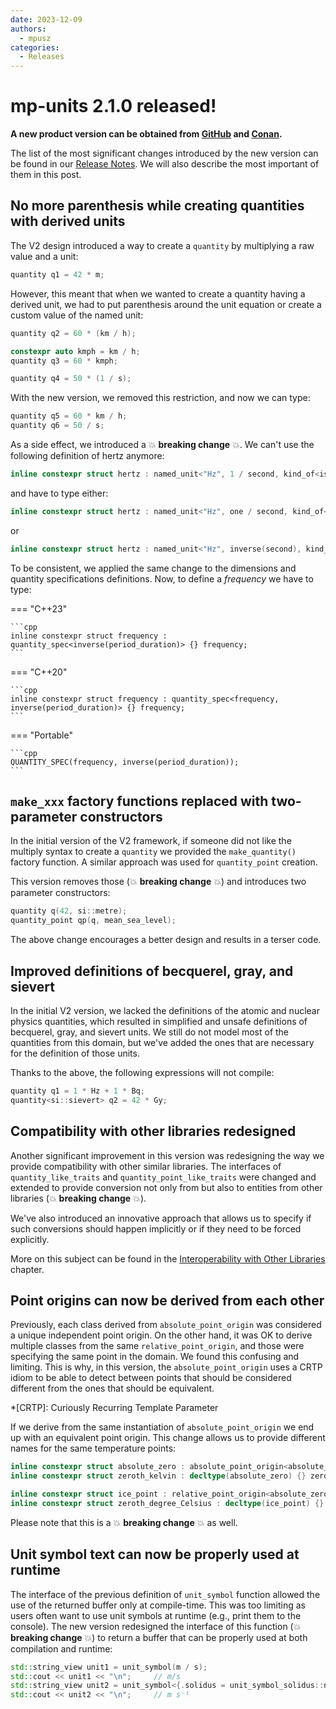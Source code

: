 ```yaml
---
date: 2023-12-09
authors:
  - mpusz
categories:
  - Releases
---
```


# mp-units 2.1.0 released!

**A new product version can be obtained from
[GitHub](https://github.com/mpusz/mp-units/releases/tag/v2.1.0) and
[Conan](https://conan.io/center/recipes/mp-units?version=2.1.0).**

The list of the most significant changes introduced by the new version can be found in our
[Release Notes](../../release_notes.md#2.1.0). We will also describe the most important of them
in this post.

<!-- more -->

## No more parenthesis while creating quantities with derived units

The V2 design introduced a way to create a `quantity` by multiplying a raw value and a unit:

```cpp
quantity q1 = 42 * m;
```

However, this meant that when we wanted to create a quantity having a derived unit, we had to put
parenthesis around the unit equation or create a custom value of the named unit:

```cpp
quantity q2 = 60 * (km / h);

constexpr auto kmph = km / h;
quantity q3 = 60 * kmph;

quantity q4 = 50 * (1 / s);
```

With the new version, we removed this restriction, and now we can type:

```cpp
quantity q5 = 60 * km / h;
quantity q6 = 50 / s;
```

As a side effect, we introduced a :boom: **breaking change** :boom:. We can't use the following definition of
hertz anymore:

```cpp
inline constexpr struct hertz : named_unit<"Hz", 1 / second, kind_of<isq::frequency>> {} hertz;
```

and have to type either:

```cpp
inline constexpr struct hertz : named_unit<"Hz", one / second, kind_of<isq::frequency>> {} hertz;
```

or

```cpp
inline constexpr struct hertz : named_unit<"Hz", inverse(second), kind_of<isq::frequency>> {} hertz;
```

To be consistent, we applied the same change to the dimensions and quantity
specifications definitions. Now, to define a _frequency_ we have to type:

=== "C++23"

    ```cpp
    inline constexpr struct frequency : quantity_spec<inverse(period_duration)> {} frequency;
    ```

=== "C++20"

    ```cpp
    inline constexpr struct frequency : quantity_spec<frequency, inverse(period_duration)> {} frequency;
    ```

=== "Portable"

    ```cpp
    QUANTITY_SPEC(frequency, inverse(period_duration));
    ```

## `make_xxx` factory functions replaced with two-parameter constructors

In the initial version of the V2 framework, if someone did not like the multiply syntax to create
a `quantity` we provided the `make_quantity()` factory function. A similar approach was used for
`quantity_point` creation.

This version removes those (:boom: **breaking change** :boom:) and introduces two parameter
constructors:

```cpp
quantity q(42, si::metre);
quantity_point qp(q, mean_sea_level);
```

The above change encourages a better design and results in a terser code.

## Improved definitions of becquerel, gray, and sievert

In the initial V2 version, we lacked the definitions of the atomic and nuclear physics quantities,
which resulted in simplified and unsafe definitions of becquerel, gray, and sievert units. We still
do not model most of the quantities from this domain, but we've added the ones that are necessary
for the definition of those units.

Thanks to the above, the following expressions will not compile:

```cpp
quantity q1 = 1 * Hz + 1 * Bq;
quantity<si::sievert> q2 = 42 * Gy;
```

## Compatibility with other libraries redesigned

Another significant improvement in this version was redesigning the way we provide compatibility
with other similar libraries. The interfaces of `quantity_like_traits` and `quantity_point_like_traits`
were changed and extended to provide conversion not only from but also to entities from other
libraries (:boom: **breaking change** :boom:).

We've also introduced an innovative approach that allows us to specify if such conversions should
happen implicitly or if they need to be forced explicitly.

More on this subject can be found in the
[Interoperability with Other Libraries](../../users_guide/use_cases/interoperability_with_other_libraries.md)
chapter.


## Point origins can now be derived from each other

Previously, each class derived from `absolute_point_origin` was considered a unique independent
point origin. On the other hand, it was OK to derive multiple classes from the same
`relative_point_origin`, and those were specifying the same point in the domain. We found this
confusing and limiting. This is why, in this version, the `absolute_point_origin` uses a CRTP idiom
to be able to detect between points that should be considered different from the ones that should
be equivalent.

*[CRTP]: Curiously Recurring Template Parameter

If we derive from the same instantiation of `absolute_point_origin` we end up with an equivalent
point origin. This change allows us to provide different names for the same temperature points:

```cpp
inline constexpr struct absolute_zero : absolute_point_origin<absolute_zero, isq::thermodynamic_temperature> {} absolute_zero;
inline constexpr struct zeroth_kelvin : decltype(absolute_zero) {} zeroth_kelvin;

inline constexpr struct ice_point : relative_point_origin<absolute_zero + 273.15 * kelvin> {} ice_point;
inline constexpr struct zeroth_degree_Celsius : decltype(ice_point) {} zeroth_degree_Celsius;
```

Please note that this is a :boom: **breaking change** :boom: as well.


## Unit symbol text can now be properly used at runtime

The interface of the previous definition of `unit_symbol` function allowed the use of the returned
buffer only at compile-time. This was too limiting as users often want to use unit symbols at
runtime (e.g., print them to the console). The new version redesigned the interface of this
function (:boom: **breaking change** :boom:) to return a buffer that can be properly used at both compilation and
runtime:

```cpp
std::string_view unit1 = unit_symbol(m / s);
std::cout << unit1 << "\n";     // m/s
std::string_view unit2 = unit_symbol<{.solidus = unit_symbol_solidus::never}>(m / s);
std::cout << unit2 << "\n";     // m s⁻¹
```
